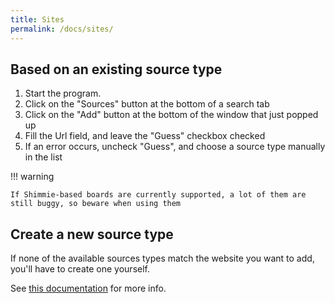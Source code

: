 ```yaml
---
title: Sites
permalink: /docs/sites/
---
```



## Based on an existing source type

1. Start the program.
2. Click on the "Sources" button at the bottom of a search tab
3. Click on the "Add" button at the bottom of the window that just popped up
4. Fill the Url field, and leave the "Guess" checkbox checked
5. If an error occurs, uncheck "Guess", and choose a source type manually in the list

!!! warning

    If Shimmie-based boards are currently supported, a lot of them are still buggy, so beware when using them


## Create a new source type

If none of the available sources types match the website you want to add, you'll have to create one yourself.

See [this documentation](source.md) for more info.